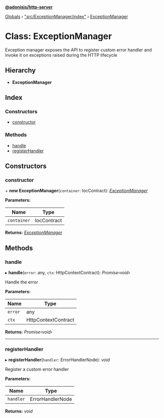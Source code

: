 **[@adonisjs/http-server](../README.md)**

[Globals](../README.md) › ["src/ExceptionManager/index"](../modules/_src_exceptionmanager_index_.md) › [ExceptionManager](_src_exceptionmanager_index_.exceptionmanager.md)

# Class: ExceptionManager

Exception manager exposes the API to register custom error handler
and invoke it on exceptions raised during the HTTP lifecycle

## Hierarchy

* **ExceptionManager**

## Index

### Constructors

* [constructor](_src_exceptionmanager_index_.exceptionmanager.md#constructor)

### Methods

* [handle](_src_exceptionmanager_index_.exceptionmanager.md#handle)
* [registerHandler](_src_exceptionmanager_index_.exceptionmanager.md#registerhandler)

## Constructors

###  constructor

\+ **new ExceptionManager**(`container`: IocContract): *[ExceptionManager](_src_exceptionmanager_index_.exceptionmanager.md)*

**Parameters:**

Name | Type |
------ | ------ |
`container` | IocContract |

**Returns:** *[ExceptionManager](_src_exceptionmanager_index_.exceptionmanager.md)*

## Methods

###  handle

▸ **handle**(`error`: any, `ctx`: HttpContextContract): *Promise‹void›*

Handle the error

**Parameters:**

Name | Type |
------ | ------ |
`error` | any |
`ctx` | HttpContextContract |

**Returns:** *Promise‹void›*

___

###  registerHandler

▸ **registerHandler**(`handler`: ErrorHandlerNode): *void*

Register a custom error handler

**Parameters:**

Name | Type |
------ | ------ |
`handler` | ErrorHandlerNode |

**Returns:** *void*